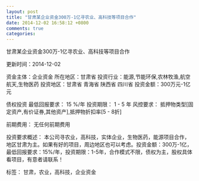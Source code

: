 ```yaml
---
layout: post
title: "甘肃某企业资金300万-1亿寻农业、高科技等项目合作"
date: 2014-12-02 16:58:12 +0800
comments: true
categories: 
---
```

甘肃某企业资金300万-1亿寻农业、高科技等项目合作



更新时间：2014-12-02

资金主体：企业资金
所在地区：甘肃省
投资行业：能源,节能环保,农林牧渔,航空航天,生物医药
投资地区：甘肃省 青海省 陕西省 四川省
投资金额：300万元-1亿元

债权投资
最低回报要求：
                            15 %/年
                                                                                投资期限：
                            1 - 5 年
                                                                                                                                        风控要求：
                            抵押物类型[固定资产,有价证券,其他资产],抵押物折扣率[5 - 8折]

前期费用：
无任何前期费用

投资要求概述：
本公司寻农业，高科技，实体企业，生物医药，能源项目合作，地区甘肃为主。如果有好的项目，周边地区也可以考虑。投资金额：300万-1亿，最低回报要求：15%/年，投资期限：1-5年，合作模式不限，债权为主，股权具体看项目，有意者请联系！

标签：
甘肃，农业，高科技，企业资金

